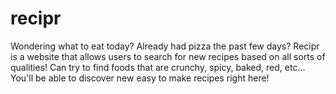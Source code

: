 # recipr

Wondering what to eat today? Already had pizza the past few days? Recipr is a website that allows users to search for new recipes based on all sorts of qualities! Can try to find foods that are crunchy, spicy, baked, red, etc... You'll be able to discover new easy to make recipes right here! 

